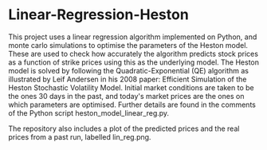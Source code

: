 # Linear-Regression-Heston

This project uses a linear regression algorithm implemented on Python, and monte carlo simulations to optimise the parameters of the Heston model. These are used to check how accurately the algorithm predicts stock prices as a function of strike prices using this as the underlying model. The Heston model is solved by following the Quadratic-Exponential (QE) algorithm as illustrated by Leif Andersen in his 2008 paper: Efficient Simulation of the Heston Stochastic Volatility Model. Initial market conditions are taken to be the ones 30 days in the past, and today's market prices are the ones on which parameters are optimised. Further details are found in the comments of the Python script heston_model_linear_reg.py.

The repository also includes a plot of the predicted prices and the real prices from a past run, labelled lin_reg.png.      
